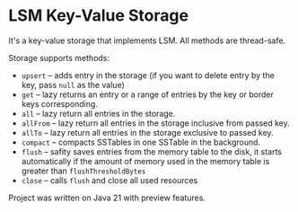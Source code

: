 # LSM Key-Value Storage
It's a key-value storage that implements LSM. All methods are thread-safe.

Storage supports methods:
- `upsert` &#8211; adds entry in the storage (if you want to delete entry by the key, pass `null` as the value)
- `get` &#8211; lazy returns an entry or a range of entries by the key or border keys corresponding.
- `all` &#8211; lazy return all entries in the storage.
- `allFrom` &#8211; lazy return all entries in the storage inclusive from passed key.
- `allTo` &#8211; lazy return all entries in the storage exclusive to passed key.
- `compact` &#8211; compacts SSTables in one SSTable in the background.
- `flush` &#8211; safity saves entries from the memory table to the disk, it starts automatically if the amount of memory used in the memory table is greater than `flushThresholdBytes`
- `close` &#8211; calls `flush` and close all used resources

Project was written on Java 21 with preview features.
